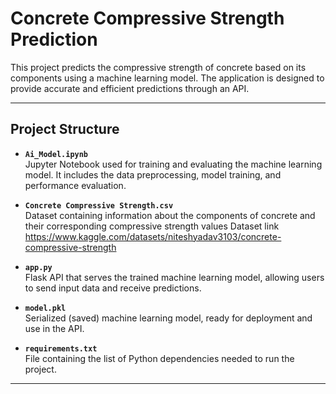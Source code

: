 # **Concrete Compressive Strength Prediction**

This project predicts the compressive strength of concrete based on its components using a machine learning model. The application is designed to provide accurate and efficient predictions through an API.

---

## **Project Structure**

- **`Ai_Model.ipynb`**  
  Jupyter Notebook used for training and evaluating the machine learning model. It includes the data preprocessing, model training, and performance evaluation.

- **`Concrete Compressive Strength.csv`**  
  Dataset containing information about the components of concrete and their corresponding compressive strength values
  Dataset link https://www.kaggle.com/datasets/niteshyadav3103/concrete-compressive-strength

- **`app.py`**  
  Flask API that serves the trained machine learning model, allowing users to send input data and receive predictions.

- **`model.pkl`**  
  Serialized (saved) machine learning model, ready for deployment and use in the API.

- **`requirements.txt`**  
  File containing the list of Python dependencies needed to run the project.

---

